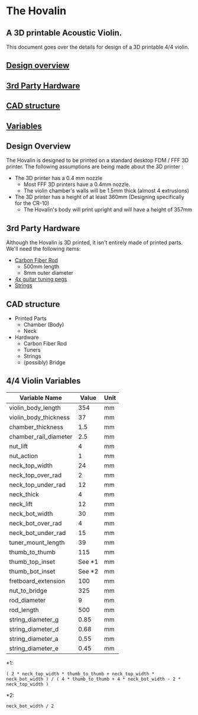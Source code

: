 # The Hovalin
## A 3D printable Acoustic Violin.

This document goes over the details for design of a 3D printable 4/4 violin.

## [Design overview](#design-overview-1)  
## [3rd Party Hardware](#3rd-party-hardware-1)  
## [CAD structure](#cad-structure-1)  
## [Variables](#44-violin-variables)  
  
## Design Overview  
The Hovalin is designed to be printed on a standard desktop FDM / FFF 3D printer.
The following assumptions are being made about the 3D printer :
  - The 3D printer has a 0.4 mm nozzle  
    - Most FFF 3D printers have a 0.4mm nozzle.
    - The violin chamber's walls will be 1.5mm thick (almost 4 extrusions)  
  - The 3D printer has a height of at least 360mm (Designing specifically for the CR-10) 
    - The Hovalin's body will print upright and will have a height of 357mm  

## 3rd Party Hardware
Although the Hovalin is 3D printed, it isn't entirely made of printed parts. We'll need the following items:
- [Carbon Fiber Rod](https://www.amazon.com/carbon-8mmx6mmx500mm-wrapped-glossy-finish/dp/B07DTB937Z/ref=sr_1_9?ie=UTF8&qid=1532236459&sr=8-9&keywords=500mm+8mm+carbon+fiber+rod)  
  - 500mm length  
  - 8mm outer diameter  
- [4x guitar tuning pegs](http://www.amazon.com/gp/product/B009AQIZYS/ref=as_li_tl?ie=UTF8&amp;camp=1789&amp;creative=9325&amp;creativeASIN=B009AQIZYS&amp;linkCode=as2&amp;tag=hovalin-20&amp;linkId=RR43FGQCYG63T4VS)  
- [Strings](http://www.amazon.com/gp/product/B0002Y6BJI/ref=as_li_tl?ie=UTF8&amp;camp=1789&amp;creative=9325&amp;creativeASIN=B0002Y6BJI&amp;linkCode=as2&amp;tag=hovalin-20&amp;linkId=RMBKSKN5ZX76LXDL)  

## CAD structure  
  - Printed Parts
    - Chamber (Body)
    - Neck
  - Hardware
    - Carbon Fiber Rod
    - Tuners
    - Strings
    - (possibly) Bridge


## 4/4 Violin Variables  

| Variable Name         | Value   | Unit |
|-----------------------|---------|------|
| violin_body_length    | 354     | mm   |
| violin_body_thickness | 37      | mm   |
| chamber_thickness     | 1.5     | mm   |
| chamber_rail_diameter | 2.5     | mm   |
| nut_lift              | 4       | mm   |
| nut_action            | 1       | mm   |
| neck_top_width        | 24      | mm   |
| neck_top_over_rad     | 2       | mm   |
| neck_top_under_rad    | 12      | mm   |
| neck_thick            | 4       | mm   |
| neck_lift             | 12      | mm   |
| neck_bot_width        | 30      | mm   |
| neck_bot_over_rad     | 4       | mm   |
| neck_bot_under_rad    | 15      | mm   |
| tuner_mount_length    | 39      | mm   |
| thumb_to_thumb        | 115     | mm   |
| thumb_top_inset       | See *1  | mm   |
| thumb_bot_inset       | See *2  | mm   |
| fretboard_extension   | 100     | mm   |
| nut_to_bridge         | 325     | mm   |
| rod_diameter          | 9       | mm   |
| rod_length            | 500     | mm   |
| string_diameter_g     | 0.85    | mm   |
| string_diameter_d     | 0.68    | mm   |
| string_diameter_a     | 0.55    | mm   |
| string_diameter_e     | 0.45    | mm   |

*1:  
```
( 2 * neck_top_width * thumb_to_thumb + neck_top_width * neck_bot_width ) / ( 4 * thumb_to_thumb + 4 * neck_bot_width - 2 * neck_top_width )
```  

*2:  
```
neck_bot_width / 2
```  
